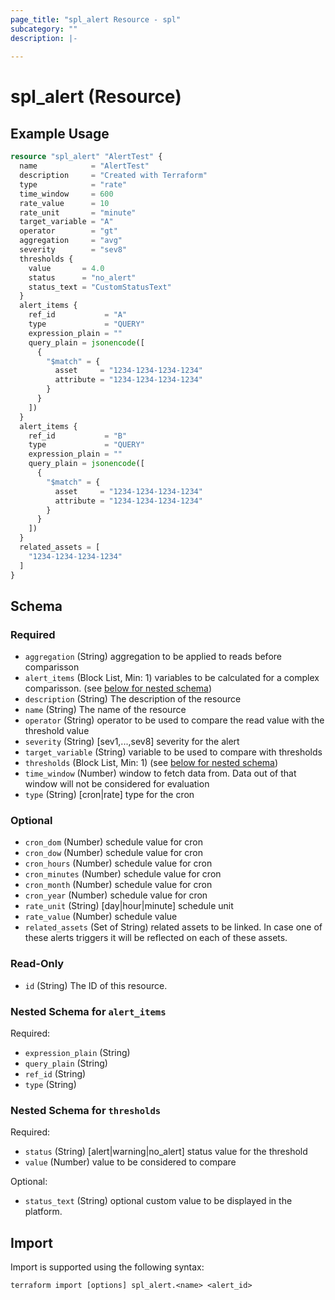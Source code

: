 ```yaml
---
page_title: "spl_alert Resource - spl"
subcategory: ""
description: |-
  
---
```


# spl_alert (Resource)



## Example Usage

```terraform
resource "spl_alert" "AlertTest" {
  name            = "AlertTest"
  description     = "Created with Terraform"
  type            = "rate"
  time_window     = 600
  rate_value      = 10
  rate_unit       = "minute"
  target_variable = "A"
  operator        = "gt"
  aggregation     = "avg"
  severity        = "sev8"
  thresholds {
    value       = 4.0
    status      = "no_alert"
    status_text = "CustomStatusText"
  }
  alert_items {
    ref_id           = "A"
    type             = "QUERY"
    expression_plain = ""
    query_plain = jsonencode([
      {
        "$match" = {
          asset     = "1234-1234-1234-1234"
          attribute = "1234-1234-1234-1234"
        }
      }
    ])
  }
  alert_items {
    ref_id           = "B"
    type             = "QUERY"
    expression_plain = ""
    query_plain = jsonencode([
      {
        "$match" = {
          asset     = "1234-1234-1234-1234"
          attribute = "1234-1234-1234-1234"
        }
      }
    ])
  }
  related_assets = [
    "1234-1234-1234-1234"
  ]
}
```
<!-- schema generated by tfplugindocs -->
## Schema

### Required

- `aggregation` (String) aggregation to be applied to reads before comparisson
- `alert_items` (Block List, Min: 1) variables to be calculated for a complex comparisson. (see [below for nested schema](#nestedblock--alert_items))
- `description` (String) The description of the resource
- `name` (String) The name of the resource
- `operator` (String) operator to be used to compare the read value with the threshold value
- `severity` (String) [sev1,...,sev8] severity for the alert
- `target_variable` (String) variable to be used to compare with thresholds
- `thresholds` (Block List, Min: 1) (see [below for nested schema](#nestedblock--thresholds))
- `time_window` (Number) window to fetch data from. Data out of that window will not be considered for evaluation
- `type` (String) [cron|rate] type for the cron

### Optional

- `cron_dom` (Number) schedule value for cron
- `cron_dow` (Number) schedule value for cron
- `cron_hours` (Number) schedule value for cron
- `cron_minutes` (Number) schedule value for cron
- `cron_month` (Number) schedule value for cron
- `cron_year` (Number) schedule value for cron
- `rate_unit` (String) [day|hour|minute] schedule unit
- `rate_value` (Number) schedule value
- `related_assets` (Set of String) related assets to be linked. In case one of these alerts triggers it will be reflected on each of these assets.

### Read-Only

- `id` (String) The ID of this resource.

<a id="nestedblock--alert_items"></a>
### Nested Schema for `alert_items`

Required:

- `expression_plain` (String)
- `query_plain` (String)
- `ref_id` (String)
- `type` (String)


<a id="nestedblock--thresholds"></a>
### Nested Schema for `thresholds`

Required:

- `status` (String) [alert|warning|no_alert] status value for the threshold
- `value` (Number) value to be considered to compare

Optional:

- `status_text` (String) optional custom value to be displayed in the platform.

## Import

Import is supported using the following syntax:

```shell
terraform import [options] spl_alert.<name> <alert_id>
```